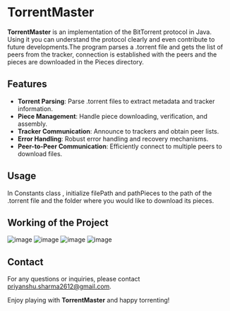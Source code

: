# TorrentMaster

**TorrentMaster** is an implementation of the BitTorrent protocol in Java. Using it you can understand the protocol clearly and even contribute to future developments.The program parses a .torrent file and gets the list of peers from the tracker, connection is established with the peers and the pieces are downloaded in the Pieces directory.

## Features

- **Torrent Parsing**: Parse .torrent files to extract metadata and tracker information.
- **Piece Management**: Handle piece downloading, verification, and assembly.
- **Tracker Communication**: Announce to trackers and obtain peer lists.
- **Error Handling**: Robust error handling and recovery mechanisms.
- **Peer-to-Peer Communication**: Efficiently connect to multiple peers to download files.

## Usage

In Constants class , initialize filePath and pathPieces to the path of the .torrent file and the folder where you would like to download its pieces.

## Working of the Project
![image](https://github.com/priyanshu-2612/TorrentMaster-A-BitTorrent-Implementation/assets/136080688/977193fa-f7fd-4570-a8e8-5c50dbd2fe21)
![image](https://github.com/priyanshu-2612/TorrentMaster-A-BitTorrent-Implementation/assets/136080688/0bb54e3d-26bc-4cd0-a113-ad0a417907b1)
![image](https://github.com/priyanshu-2612/TorrentMaster-A-BitTorrent-Implementation/assets/136080688/8c5c6647-9c41-46d1-bde6-ad931aa7f0a7)
![image](https://github.com/priyanshu-2612/TorrentMaster-A-BitTorrent-Implementation/assets/136080688/aca3c6e7-dfe9-45cf-b778-9c214599969a)


## Contact

For any questions or inquiries, please contact [priyanshu.sharma2612@gmail.com](mailto:priyanshu.sharma2612@gmail.com).

Enjoy playing with **TorrentMaster** and happy torrenting!
